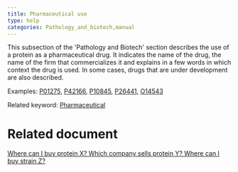 ```yaml
---
title: Pharmaceutical use
type: help
categories: Pathology_and_biotech,manual
---
```


This subsection of the 'Pathology and Biotech' section describes the use of a protein as a pharmaceutical drug. It indicates the name of the drug, the name of the firm that commercializes it and explains in a few words in which context the drug is used. In some cases, drugs that are under development are also described.

Examples: [P01275](https://www.uniprot.org/uniprotkb/P01275#pathology_and_biotech), [P42166](https://www.uniprot.org/uniprotkb/P42166#pathology_and_biotech), [P10845](https://www.uniprot.org/uniprotkb/P10845#pathology_and_biotech), [P26441](https://www.uniprot.org/uniprotkb/P26441#pathology_and_biotech), [O14543](https://www.uniprot.org/uniprotkb/O14543#pathology_and_biotech)

Related keyword: [Pharmaceutical](https://www.uniprot.org/keywords/582)

# Related document

[Where can I buy protein X? Which company sells protein Y? Where can I buy strain Z?](https://www.uniprot.org/help/where_to_buy)
